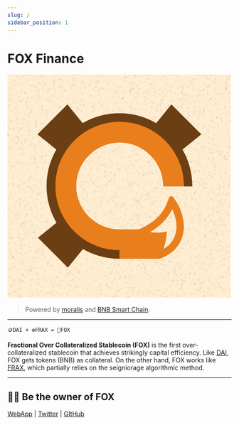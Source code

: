 ```yaml
---
slug: /
sidebar_position: 1
---
```


# FOX Finance

![](./images/fox_logo_bg.png)

> Powered by [moralis](https://moralis.io) and [BNB Smart Chain](https://www.bnbchain.org/en/smartChain).

---

```text
🪙DAI + ⚙️FRAX = 🦊FOX
```

**Fractional Over Collateralized Stablecoin (FOX)** is the first over-collateralized stablecoin that achieves strikingly capital efficiency. Like [DAI](https://makerdao.com/en/), FOX gets tokens (BNB) as collateral. On the other hand, FOX works like [FRAX](https://frax.finance), which partially relies on the seigniorage algorithmic method.

---

## 🧑‍🌾 Be the owner of FOX

[WebApp](https://fox-fi.web.app) | [Twitter](https://twitter.com/FoxStablecoin) | [GItHub](https://github.com/FOX-Finance)
